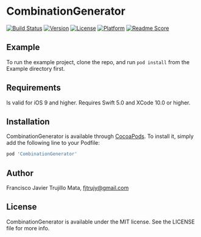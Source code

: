# CombinationGenerator

[![Build Status](https://travis-ci.org/fjtrujy/CombinationGenerator.svg?branch=master)](https://travis-ci.org/fjtrujy/CombinationGenerator)
[![Version](https://img.shields.io/cocoapods/v/CombinationGenerator.svg?style=flat)](http://cocoapods.org/pods/CombinationGenerator)
[![License](https://img.shields.io/cocoapods/l/CombinationGenerator.svg?style=flat)](http://cocoapods.org/pods/CombinationGenerator)
[![Platform](https://img.shields.io/cocoapods/p/CombinationGenerator.svg?style=flat)](http://cocoapods.org/pods/CombinationGenerator)
[![Readme Score](http://readme-score-api.herokuapp.com/score.svg?url=https://github.com/fjtrujy/CombinationGenerator)](http://clayallsopp.github.io/readme-score?url=https://github.com/fjtrujy/CombinationGenerator)

## Example

To run the example project, clone the repo, and run `pod install` from the Example directory first.

## Requirements

Is valid for iOS 9 and higher.
Requires Swift 5.0 and XCode 10.0 or higher.

## Installation

CombinationGenerator is available through [CocoaPods](http://cocoapods.org). To install
it, simply add the following line to your Podfile:

```ruby
pod 'CombinationGenerator'
```

## Author

Francisco Javier Trujillo Mata, fjtrujy@gmail.com

## License

CombinationGenerator is available under the MIT license. See the LICENSE file for more info.
